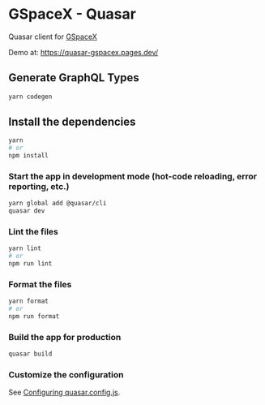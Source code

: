 # GSpaceX - Quasar

Quasar client for [GSpaceX](https://github.com/gspacex/gspacex)

Demo at: https://quasar-gspacex.pages.dev/

## Generate GraphQL Types

```bash
yarn codegen
```

## Install the dependencies

```bash
yarn
# or
npm install
```

### Start the app in development mode (hot-code reloading, error reporting, etc.)

```bash
yarn global add @quasar/cli
quasar dev
```

### Lint the files

```bash
yarn lint
# or
npm run lint
```

### Format the files

```bash
yarn format
# or
npm run format
```

### Build the app for production

```bash
quasar build
```

### Customize the configuration

See [Configuring quasar.config.js](https://v2.quasar.dev/quasar-cli-vite/quasar-config-js).
